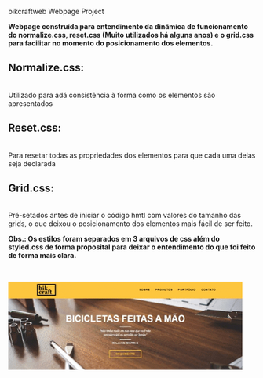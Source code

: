 
bikcraftweb
 Webpage Project

<strong>Webpage construída para entendimento da dinâmica de funcionamento do normalize.css, reset.css (Muito utilizados há alguns anos) e o grid.css para facilitar no momento do posicionamento dos elementos.</strong>

<h2><strong>Normalize.css:</strong></h2><br>
 Utilizado para adá consistência à forma como os elementos são apresentados

<h2><strong>Reset.css:</strong></h2><br>
 Para resetar todas as propriedades dos elementos para que cada uma delas seja declarada

<h2><strong>Grid.css:</strong></h2><br>
 Pré-setados antes de iniciar o código hmtl com valores do tamanho das grids, o que deixou o posicionamento dos elementos mais fácil de ser feito.<br>
<p><strong>Obs.: Os estilos foram separados em 3 arquivos de css além do styled.css de forma proposital para deixar o entendimento do que foi feito de forma mais clara.</strong></p><br>

![](.github/bikcraft_gif.gif)
